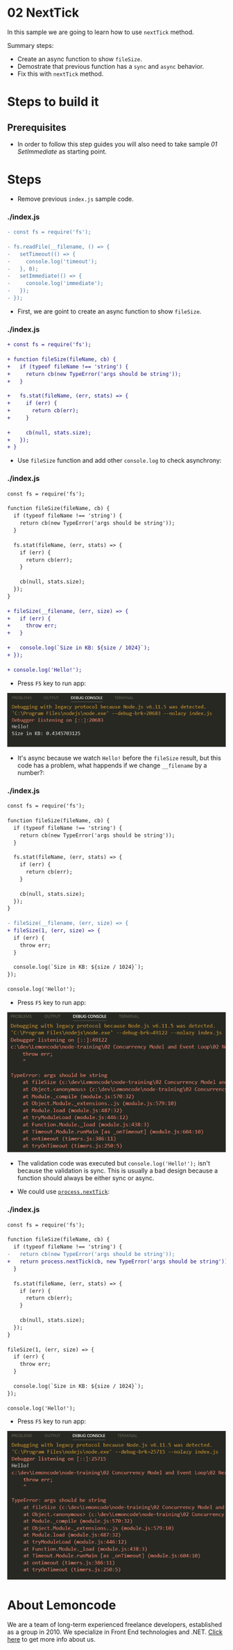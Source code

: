 # 02 NextTick

In this sample we are going to learn how to use `nextTick` method.

Summary steps:

- Create an async function to show `fileSize`.
- Demostrate that previous function has a `sync` and `async` behavior.
- Fix this with `nextTick` method.

# Steps to build it

## Prerequisites

- In order to follow this step guides you will also need to take sample _01 SetImmediate_ as starting point.

# Steps

- Remove previous `index.js` sample code.

### ./index.js

```diff
- const fs = require('fs');

- fs.readFile(__filename, () => {
-   setTimeout(() => {
-     console.log('timeout');
-   }, 0);
-   setImmediate(() => {
-     console.log('immediate');
-   });
- });

```

- First, we are goint to create an async function to show `fileSize`.

### ./index.js

```diff
+ const fs = require('fs');

+ function fileSize(fileName, cb) {
+   if (typeof fileName !== 'string') {
+     return cb(new TypeError('args should be string'));
+   }

+   fs.stat(fileName, (err, stats) => {
+     if (err) {
+       return cb(err);
+     }

+     cb(null, stats.size);
+   });
+ }

```

- Use `fileSize` function and add other `console.log` to check asynchrony:

### ./index.js

```diff
const fs = require('fs');

function fileSize(fileName, cb) {
  if (typeof fileName !== 'string') {
    return cb(new TypeError('args should be string'));
  }

  fs.stat(fileName, (err, stats) => {
    if (err) {
      return cb(err);
    }

    cb(null, stats.size);
  });
}

+ fileSize(__filename, (err, size) => {
+   if (err) {
+     throw err;
+   }

+   console.log(`Size in KB: ${size / 1024}`);
+ });

+ console.log('Hello!');

```

- Press `F5` key to run app:

![first run](../../99%20Resources/02%20Concurrency%20Model%20and%20Event%20Loop/02%20NextTick/first%20run.png)

- It's async because we watch `Hello!` before the `fileSize` result, but this code has a problem, what happends if we change `__filename` by a number?:

### ./index.js

```diff
const fs = require('fs');

function fileSize(fileName, cb) {
  if (typeof fileName !== 'string') {
    return cb(new TypeError('args should be string'));
  }

  fs.stat(fileName, (err, stats) => {
    if (err) {
      return cb(err);
    }

    cb(null, stats.size);
  });
}

- fileSize(__filename, (err, size) => {
+ fileSize(1, (err, size) => {
  if (err) {
    throw err;
  }

  console.log(`Size in KB: ${size / 1024}`);
});

console.log('Hello!');

```

- Press `F5` key to run app:

![throw exception](../../99%20Resources/02%20Concurrency%20Model%20and%20Event%20Loop/02%20NextTick/throw%20exception.png)

- The validation code was executed but `console.log('Hello!');` isn't because the validation is sync. This is usually a bad design because a function should always be either sync or async.

- We could use [`process.nextTick`](https://nodejs.org/docs/latest-v6.x/api/process.html#process_process_nexttick_callback_args):

### ./index.js

```diff
const fs = require('fs');

function fileSize(fileName, cb) {
  if (typeof fileName !== 'string') {
-   return cb(new TypeError('args should be string'));
+   return process.nextTick(cb, new TypeError('args should be string'));
  }

  fs.stat(fileName, (err, stats) => {
    if (err) {
      return cb(err);
    }

    cb(null, stats.size);
  });
}

fileSize(1, (err, size) => {
  if (err) {
    throw err;
  }

  console.log(`Size in KB: ${size / 1024}`);
});

console.log('Hello!');

```

- Press `F5` key to run app:

![throw exception nextTick](../../99%20Resources/02%20Concurrency%20Model%20and%20Event%20Loop/02%20NextTick/throw%20exception%20nextTick.png)

# About Lemoncode

We are a team of long-term experienced freelance developers, established as a group in 2010.
We specialize in Front End technologies and .NET. [Click here](http://lemoncode.net/services/en/#en-home) to get more info about us.
